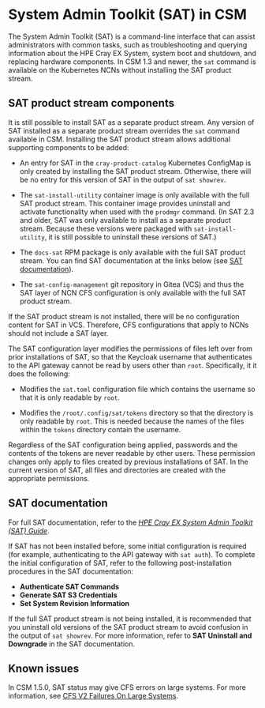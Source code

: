 # System Admin Toolkit (SAT) in CSM

The System Admin Toolkit (SAT) is a command-line interface that can assist administrators with common tasks, such as
troubleshooting and querying information about the HPE Cray EX System, system boot and shutdown, and replacing hardware
components. In CSM 1.3 and newer, the `sat` command is available on the Kubernetes NCNs without installing the SAT
product stream.

## SAT product stream components

It is still possible to install SAT as a separate product stream. Any version of SAT installed as a separate product
stream overrides the `sat` command available in CSM. Installing the SAT product stream allows additional supporting
components to be added:

- An entry for SAT in the `cray-product-catalog` Kubernetes ConfigMap is only created by installing the SAT product
  stream. Otherwise, there will be no entry for this version of SAT in the output of `sat showrev`.

- The `sat-install-utility` container image is only available with the full SAT product stream. This container image
  provides uninstall and activate functionality when used with the `prodmgr` command. (In SAT 2.3 and older, SAT was
  only available to install as a separate product stream. Because these versions were packaged with
  `sat-install-utility`, it is still possible to uninstall these versions of SAT.)

- The `docs-sat` RPM package is only available with the full SAT product stream. You can find SAT documentation at
  the links below (see [SAT documentation](#sat-documentation)).

- The `sat-config-management` git repository in Gitea (VCS) and thus the SAT layer of NCN CFS configuration is
  only available with the full SAT product stream.

If the SAT product stream is not installed, there will be no configuration content for SAT in VCS. Therefore, CFS
configurations that apply to NCNs should not include a SAT layer.

The SAT configuration layer modifies the permissions of files left over from prior installations of SAT, so that the
Keycloak username that authenticates to the API gateway cannot be read by users other than `root`. Specifically, it
it does the following:

- Modifies the `sat.toml` configuration file which contains the username so that it is only readable by `root`.

- Modifies the `/root/.config/sat/tokens` directory so that the directory is only readable by `root`. This is needed
  because the names of the files within the `tokens` directory contain the username.

Regardless of the SAT configuration being applied, passwords and the contents of the tokens are never readable by other
users. These permission changes only apply to files created by previous installations of SAT. In the current version of
SAT, all files and directories are created with the appropriate permissions.

## SAT documentation

For full SAT documentation, refer to the [*HPE Cray EX System Admin Toolkit (SAT) Guide*](https://cray-hpe.github.io/docs-sat/).

If SAT has not been installed before, some initial configuration is required (for example, authenticating to the API
gateway with `sat auth`). To complete the initial configuration of SAT, refer to the following post-installation procedures in the SAT documentation:

- **Authenticate SAT Commands**
- **Generate SAT S3 Credentials**
- **Set System Revision Information**

If the full SAT product stream is not being installed, it is recommended that you uninstall old versions of the
SAT product stream to avoid confusion in the output of `sat showrev`. For more information,
refer to **SAT Uninstall and Downgrade** in the SAT documentation.

## Known issues

In CSM 1.5.0, SAT status may give CFS errors on large systems. For more information, see
[CFS V2 Failures On Large Systems](../../troubleshooting/known_issues/CFS_V2_Failures_On_Large_Systems.md).

